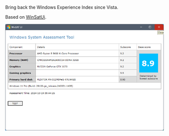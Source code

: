 Bring back the Windows Experience Index since Vista.

Based on [WinSatUi](https://github.com/manfred-mueller/WinSatUi).

![alt text](https://github.com/ShinichiYao/WinSAT_UI/blob/main/ScreenShot.png?raw=true)
